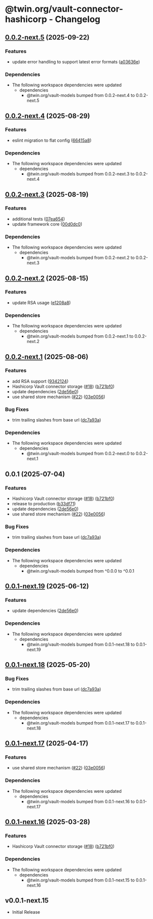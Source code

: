 # @twin.org/vault-connector-hashicorp - Changelog

## [0.0.2-next.5](https://github.com/twinfoundation/vault/compare/vault-connector-hashicorp-v0.0.2-next.4...vault-connector-hashicorp-v0.0.2-next.5) (2025-09-22)


### Features

* update error handling to support latest error formats ([a03636e](https://github.com/twinfoundation/vault/commit/a03636e4485552a45dcee0d99ed1c8ff984de422))


### Dependencies

* The following workspace dependencies were updated
  * dependencies
    * @twin.org/vault-models bumped from 0.0.2-next.4 to 0.0.2-next.5

## [0.0.2-next.4](https://github.com/twinfoundation/vault/compare/vault-connector-hashicorp-v0.0.2-next.3...vault-connector-hashicorp-v0.0.2-next.4) (2025-08-29)


### Features

* eslint migration to flat config ([66415a8](https://github.com/twinfoundation/vault/commit/66415a87caded04bcaefa853fe134cb54b3d0d99))


### Dependencies

* The following workspace dependencies were updated
  * dependencies
    * @twin.org/vault-models bumped from 0.0.2-next.3 to 0.0.2-next.4

## [0.0.2-next.3](https://github.com/twinfoundation/vault/compare/vault-connector-hashicorp-v0.0.2-next.2...vault-connector-hashicorp-v0.0.2-next.3) (2025-08-19)


### Features

* additional tests ([07ea654](https://github.com/twinfoundation/vault/commit/07ea654ea3c92545513da84761d48768cc42dcca))
* update framework core ([00d0dc0](https://github.com/twinfoundation/vault/commit/00d0dc0d9a23fd6cb8a006723cdaeffbf6c93f91))


### Dependencies

* The following workspace dependencies were updated
  * dependencies
    * @twin.org/vault-models bumped from 0.0.2-next.2 to 0.0.2-next.3

## [0.0.2-next.2](https://github.com/twinfoundation/vault/compare/vault-connector-hashicorp-v0.0.2-next.1...vault-connector-hashicorp-v0.0.2-next.2) (2025-08-15)


### Features

* update RSA usage ([e1208a8](https://github.com/twinfoundation/vault/commit/e1208a84e033d8c07685f33c2f5b61caff11f6be))


### Dependencies

* The following workspace dependencies were updated
  * dependencies
    * @twin.org/vault-models bumped from 0.0.2-next.1 to 0.0.2-next.2

## [0.0.2-next.1](https://github.com/twinfoundation/vault/compare/vault-connector-hashicorp-v0.0.2-next.0...vault-connector-hashicorp-v0.0.2-next.1) (2025-08-06)


### Features

* add RSA support ([9342124](https://github.com/twinfoundation/vault/commit/93421240da5fd9fd9354884a104dc417bb2e9106))
* Hashicorp Vault connector storage ([#18](https://github.com/twinfoundation/vault/issues/18)) ([b721bf0](https://github.com/twinfoundation/vault/commit/b721bf0fab63914abc45213fda001de8550521eb))
* update dependencies ([2de56e0](https://github.com/twinfoundation/vault/commit/2de56e06a662bd3eab83ee8e517d5ab327caaa9b))
* use shared store mechanism ([#22](https://github.com/twinfoundation/vault/issues/22)) ([03e0056](https://github.com/twinfoundation/vault/commit/03e0056600390272610f7afc2342163fe7de540d))


### Bug Fixes

* trim trailing slashes from base url ([dc7a93a](https://github.com/twinfoundation/vault/commit/dc7a93a615ed0071a08ee6bc27bde7d263a55d24))


### Dependencies

* The following workspace dependencies were updated
  * dependencies
    * @twin.org/vault-models bumped from 0.0.2-next.0 to 0.0.2-next.1

## 0.0.1 (2025-07-04)


### Features

* Hashicorp Vault connector storage ([#18](https://github.com/twinfoundation/vault/issues/18)) ([b721bf0](https://github.com/twinfoundation/vault/commit/b721bf0fab63914abc45213fda001de8550521eb))
* release to production ([b33df71](https://github.com/twinfoundation/vault/commit/b33df712566e120ae0c103261ea6a8ad716dde37))
* update dependencies ([2de56e0](https://github.com/twinfoundation/vault/commit/2de56e06a662bd3eab83ee8e517d5ab327caaa9b))
* use shared store mechanism ([#22](https://github.com/twinfoundation/vault/issues/22)) ([03e0056](https://github.com/twinfoundation/vault/commit/03e0056600390272610f7afc2342163fe7de540d))


### Bug Fixes

* trim trailing slashes from base url ([dc7a93a](https://github.com/twinfoundation/vault/commit/dc7a93a615ed0071a08ee6bc27bde7d263a55d24))


### Dependencies

* The following workspace dependencies were updated
  * dependencies
    * @twin.org/vault-models bumped from ^0.0.0 to ^0.0.1

## [0.0.1-next.19](https://github.com/twinfoundation/vault/compare/vault-connector-hashicorp-v0.0.1-next.18...vault-connector-hashicorp-v0.0.1-next.19) (2025-06-12)


### Features

* update dependencies ([2de56e0](https://github.com/twinfoundation/vault/commit/2de56e06a662bd3eab83ee8e517d5ab327caaa9b))


### Dependencies

* The following workspace dependencies were updated
  * dependencies
    * @twin.org/vault-models bumped from 0.0.1-next.18 to 0.0.1-next.19

## [0.0.1-next.18](https://github.com/twinfoundation/vault/compare/vault-connector-hashicorp-v0.0.1-next.17...vault-connector-hashicorp-v0.0.1-next.18) (2025-05-20)


### Bug Fixes

* trim trailing slashes from base url ([dc7a93a](https://github.com/twinfoundation/vault/commit/dc7a93a615ed0071a08ee6bc27bde7d263a55d24))


### Dependencies

* The following workspace dependencies were updated
  * dependencies
    * @twin.org/vault-models bumped from 0.0.1-next.17 to 0.0.1-next.18

## [0.0.1-next.17](https://github.com/twinfoundation/vault/compare/vault-connector-hashicorp-v0.0.1-next.16...vault-connector-hashicorp-v0.0.1-next.17) (2025-04-17)


### Features

* use shared store mechanism ([#22](https://github.com/twinfoundation/vault/issues/22)) ([03e0056](https://github.com/twinfoundation/vault/commit/03e0056600390272610f7afc2342163fe7de540d))


### Dependencies

* The following workspace dependencies were updated
  * dependencies
    * @twin.org/vault-models bumped from 0.0.1-next.16 to 0.0.1-next.17

## [0.0.1-next.16](https://github.com/twinfoundation/vault/compare/vault-connector-hashicorp-v0.0.1-next.15...vault-connector-hashicorp-v0.0.1-next.16) (2025-03-28)


### Features

* Hashicorp Vault connector storage ([#18](https://github.com/twinfoundation/vault/issues/18)) ([b721bf0](https://github.com/twinfoundation/vault/commit/b721bf0fab63914abc45213fda001de8550521eb))


### Dependencies

* The following workspace dependencies were updated
  * dependencies
    * @twin.org/vault-models bumped from 0.0.1-next.15 to 0.0.1-next.16

## v0.0.1-next.15

- Initial Release
